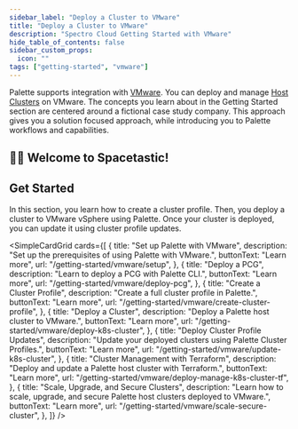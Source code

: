 ```yaml
---
sidebar_label: "Deploy a Cluster to VMware"
title: "Deploy a Cluster to VMware"
description: "Spectro Cloud Getting Started with VMware"
hide_table_of_contents: false
sidebar_custom_props:
  icon: ""
tags: ["getting-started", "vmware"]
---
```


Palette supports integration with [VMware](https://www.vmware.com). You can deploy and manage
[Host Clusters](../../glossary-all.md#host-cluster) on VMware. The concepts you learn about in the Getting Started
section are centered around a fictional case study company. This approach gives you a solution focused approach, while
introducing you to Palette workflows and capabilities.

## 🧑‍🚀 Welcome to Spacetastic!

<PartialsComponent category="getting-started" name="spacetastic-landing-intro" />

## Get Started

In this section, you learn how to create a cluster profile. Then, you deploy a cluster to VMware vSphere using Palette.
Once your cluster is deployed, you can update it using cluster profile updates.

<!-- vale off -->

<SimpleCardGrid
  cards={[
    {
      title: "Set up Palette with VMware",
      description: "Set up the prerequisites of using Palette with VMware.",
      buttonText: "Learn more",
      url: "/getting-started/vmware/setup",
    },
    {
      title: "Deploy a PCG",
      description: "Learn to deploy a PCG with Palette CLI.",
      buttonText: "Learn more",
      url: "/getting-started/vmware/deploy-pcg",
    },
    {
      title: "Create a Cluster Profile",
      description: "Create a full cluster profile in Palette.",
      buttonText: "Learn more",
      url: "/getting-started/vmware/create-cluster-profile",
    },
    {
      title: "Deploy a Cluster",
      description: "Deploy a Palette host cluster to VMware.",
      buttonText: "Learn more",
      url: "/getting-started/vmware/deploy-k8s-cluster",
    },
    {
      title: "Deploy Cluster Profile Updates",
      description: "Update your deployed clusters using Palette Cluster Profiles.",
      buttonText: "Learn more",
      url: "/getting-started/vmware/update-k8s-cluster",
    },
    {
      title: "Cluster Management with Terraform",
      description: "Deploy and update a Palette host cluster with Terraform.",
      buttonText: "Learn more",
      url: "/getting-started/vmware/deploy-manage-k8s-cluster-tf",
    },
    {
      title: "Scale, Upgrade, and Secure Clusters",
      description: "Learn how to scale, upgrade, and secure Palette host clusters deployed to VMware.",
      buttonText: "Learn more",
      url: "/getting-started/vmware/scale-secure-cluster",
    },
  ]}
/>
